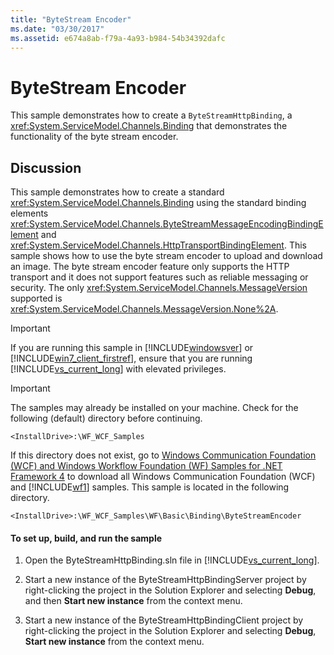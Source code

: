 ```yaml
---
title: "ByteStream Encoder"
ms.date: "03/30/2017"
ms.assetid: e674a8ab-f79a-4a93-b984-54b34392dafc
---
```

# ByteStream Encoder
This sample demonstrates how to create a `ByteStreamHttpBinding`, a <xref:System.ServiceModel.Channels.Binding> that demonstrates the functionality of the byte stream encoder.  
  
## Discussion  
 This sample demonstrates how to create a standard <xref:System.ServiceModel.Channels.Binding> using the standard binding elements <xref:System.ServiceModel.Channels.ByteStreamMessageEncodingBindingElement> and <xref:System.ServiceModel.Channels.HttpTransportBindingElement>. This sample shows how to use the byte stream encoder to upload and download an image. The byte stream encoder feature only supports the HTTP transport and it does not support features such as reliable messaging or security. The only <xref:System.ServiceModel.Channels.MessageVersion> supported is <xref:System.ServiceModel.Channels.MessageVersion.None%2A>.  
  
> [!IMPORTANT]
>  If you are running this sample in [!INCLUDE[windowsver](../../../../includes/windowsver-md.md)] or [!INCLUDE[win7_client_firstref](../../../../includes/win7-client-firstref-md.md)], ensure that you are running [!INCLUDE[vs_current_long](../../../../includes/vs-current-long-md.md)] with elevated privileges.  
  
> [!IMPORTANT]
>  The samples may already be installed on your machine. Check for the following (default) directory before continuing.  
>   
>  `<InstallDrive>:\WF_WCF_Samples`  
>   
>  If this directory does not exist, go to [Windows Communication Foundation (WCF) and Windows Workflow Foundation (WF) Samples for .NET Framework 4](http://go.microsoft.com/fwlink/?LinkId=150780) to download all Windows Communication Foundation (WCF) and [!INCLUDE[wf1](../../../../includes/wf1-md.md)] samples. This sample is located in the following directory.  
>   
>  `<InstallDrive>:\WF_WCF_Samples\WF\Basic\Binding\ByteStreamEncoder`  
  
#### To set up, build, and run the sample  
  
1.  Open the ByteStreamHttpBinding.sln file in [!INCLUDE[vs_current_long](../../../../includes/vs-current-long-md.md)].  
  
2.  Start a new instance of the ByteStreamHttpBindingServer project by right-clicking the project in the Solution Explorer and selecting **Debug**, and then **Start new instance** from the context menu.  
  
3.  Start a new instance of the ByteStreamHttpBindingClient project by right-clicking the project in the Solution Explorer and selecting **Debug**, **Start new instance** from the context menu.
